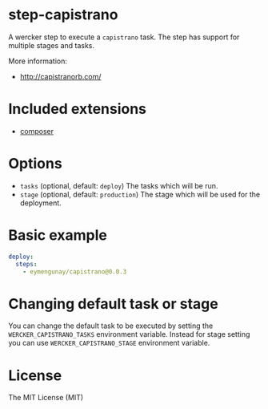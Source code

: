 step-capistrano
=============

A wercker step to execute a `capistrano` task. The step has support for multiple stages and tasks.

More information:
- http://capistranorb.com/

# Included extensions

* [composer](https://github.com/capistrano/composer)

# Options

* `tasks` (optional, default: `deploy`) The tasks which will be run.
* `stage` (optional, default: `production`) The stage which will be used for the deployment.

# Basic example

``` yaml
deploy:
  steps:
    - eymengunay/capistrano@0.0.3
```

# Changing default task or stage

You can change the default task to be executed by setting the `WERCKER_CAPISTRANO_TASKS` environment variable.
Instead for stage setting you can use `WERCKER_CAPISTRANO_STAGE` environment variable. 


# License

The MIT License (MIT)